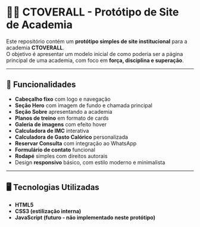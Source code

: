# 🏋️‍♂️ CTOVERALL - Protótipo de Site de Academia

Este repositório contém um **protótipo simples de site institucional** para a academia **CTOVERALL**.  
O objetivo é apresentar um modelo inicial de como poderia ser a página principal de uma academia, com foco em **força, disciplina e superação**.

---

## 🚀 Funcionalidades
- **Cabeçalho fixo** com logo e navegação
- **Seção Hero** com imagem de fundo e chamada principal
- **Seção Sobre** apresentando a academia
- **Planos de treino** em formato de cards
- **Galeria de imagens** com efeito hover
- **Calculadora de IMC** interativa
- **Calculadora de Gasto Calórico** personalizada
- **Reservar Consulta** com integração ao WhatsApp
- **Formulário de contato** funcional
- **Rodapé** simples com direitos autorais
- Design **responsivo** básico, com estilo moderno e minimalista

---

## 🖥️ Tecnologias Utilizadas
- **HTML5**
- **CSS3 (estilização interna)**
- **JavaScript (futuro - não implementado neste protótipo)**

